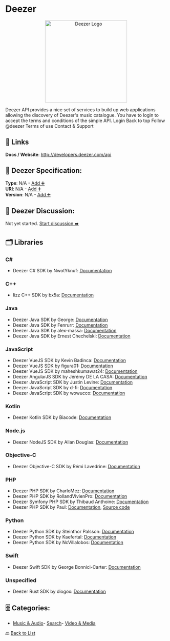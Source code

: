 # Deezer
<p align="center">
    <img width="256" src="https://raw.githubusercontent.com/apis-list/apis-list/main/apis/deezer/logo_256x256.png" alt="Deezer Logo"/>
</p>
Deezer API provides a nice set of services to build up web applications allowing the discovery of Deezer's music catalogue.  You have to login to accept the terms and conditions of the simple API.  Login Back to top Follow @deezer Terms of use Contact & Support

##  🔗 Links
**Docs / Website**: http://developers.deezer.com/api

## 🧬 Deezer Specification:
**Type**: N/A - [Add ➕](https://github.com/apis-list/apis-list/edit/main/apis.yaml#L4899)  
**URI**: N/A - [Add ➕](https://github.com/apis-list/apis-list/edit/main/apis.yaml#L4899)  
**Version**: N/A - [Add ➕](https://github.com/apis-list/apis-list/edit/main/apis.yaml#L4899)

## 💬 Deezer Discussion:
Not yet started. [Start discussion ➡️](https://github.com/apis-list/apis-list/discussions/new)

## 🗂️ Libraries
### C#
- Deezer C# SDK by NwotYknuf: [Documentation](https://github.com/NwotYknuf/deezerReaper)
### C++
- lizz C++ SDK by bx5a: [Documentation](https://github.com/bx5a/lizz)
### Java
- Deezer Java SDK by George: [Documentation](https://github.com/GeorgeII/deezer-api-wrapper)
- Deezer Java SDK by Fenrurr: [Documentation](https://github.com/Fenrurr/SimpleDeezerApi)
- Deezer Java SDK by alex-massa: [Documentation](https://github.com/alex-massa/deezer-api)
- Deezer Java SDK by Ernest Chechelski: [Documentation](https://github.com/ernichechelski/DeezerMusicTour)
### JavaScript
- Deezer VueJS SDK by Kevin Badinca: [Documentation](https://github.com/kainister/deezweb)
- Deezer VueJS SDK by figura01: [Documentation](https://github.com/figura01/api-deezer-vujes)
- Deezer VueJS SDK by maheshkumawat24: [Documentation](https://github.com/maheshkumawat24/deezer-vue)
- Deezer AngularJS SDK by Jérémy DE LA CASA: [Documentation](https://github.com/jeremydelacasa/angular-deezer-api)
- Deezer JavaScript SDK by Justin Levine: [Documentation](https://github.com/jclevine/real-deezer-api)
- Deezer JavaScript SDK by d-fi: [Documentation](https://github.com/d-fi/deezer-request2)
- Deezer JavaScript SDK by wowucco: [Documentation](https://github.com/wowucco/deezer-api)
### Kotlin
- Deezer Kotlin SDK by Biacode: [Documentation](https://github.com/Biacode/jdeezer)
### Node.js
- Deezer NodeJS SDK by Allan Douglas: [Documentation](https://github.com/AllanDouglas/api-deezer-node-example)
### Objective-C
- Deezer Objective-C SDK by Rémi Lavedrine: [Documentation](https://github.com/Shosta/deezer-search-artist)
### PHP
- Deezer PHP SDK by CharloMez: [Documentation](https://github.com/CharloMez/charlo-deezer-api)
- Deezer PHP SDK by RollandVivienPro: [Documentation](https://github.com/RollandVivienPro/deezer-notif-api)
- Deezer Symfony PHP SDK by Thibaud Anthoine: [Documentation](https://github.com/thibaudanthoine/deezer-api-console)
- Deezer PHP SDK by Paul: [Documentation](https://github.com/PouleR/deezer-api), [Source code](https://packagist.org/packages/pouler/deezer-api)
### Python
- Deezer Python SDK by Steinthor Palsson: [Documentation](https://github.com/steinitzu/pydeezer)
- Deezer Python SDK by Kaefertal: [Documentation](https://github.com/Kaefertal/Deezer-API-data-exporter)
- Deezer Python SDK by NcVillalobos: [Documentation](https://github.com/NcVillalobos/DeezerPy)
### Swift
- Deezer Swift SDK by George Bonnici-Carter: [Documentation](https://github.com/GeorgeB123/Song_Search)
### Unspecified
- Deezer Rust SDK by diogox: [Documentation](https://github.com/diogox/deezer_metadata)


## 🗄️ Categories:
- [Music & Audio](https://github.com/apis-list/apis-list#music--audio-)- [Search](https://github.com/apis-list/apis-list#search-)- [Video & Media](https://github.com/apis-list/apis-list#video--media-)

🔙  [Back to List](https://github.com/apis-list/apis-list)

